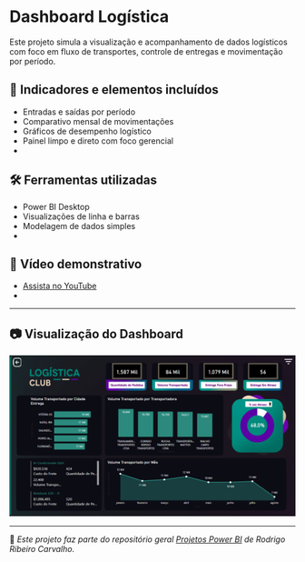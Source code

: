 # Dashboard Logística

Este projeto simula a visualização e acompanhamento de dados logísticos com foco em fluxo de transportes, controle de entregas e movimentação por período.


## 🚚 Indicadores e elementos incluídos

- Entradas e saídas por período
- Comparativo mensal de movimentações
- Gráficos de desempenho logístico
- Painel limpo e direto com foco gerencial
- 

## 🛠️ Ferramentas utilizadas

- Power BI Desktop
- Visualizações de linha e barras
- Modelagem de dados simples
- 

## 🎥 Vídeo demonstrativo

- [Assista no YouTube](https://youtu.be/OEmouOXfgsQ)
- 

  ---

## 📷 Visualização do Dashboard

![Dashboard Financeiro](Logistica.png)

---


📌 *Este projeto faz parte do repositório geral [Projetos Power BI](https://github.com/Rodrigo-RRC/Projetos_PowerBi) de Rodrigo Ribeiro Carvalho.*

